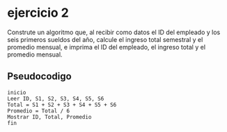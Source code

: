 # ejercicio 2

Construte un algoritmo que, al recibir como datos el ID del empleado y los seis primeros sueldos del año, calcule el ingreso total semestral y el promedio mensual, e imprima el ID del empleado, el ingreso total y el promedio mensual.

## Pseudocodigo

```
inicio
Leer ID, S1, S2, S3, S4, S5, S6
Total = S1 + S2 + S3 + S4 + S5 + S6
Promedio = Total / 6
Mostrar ID, Total, Promedio
fin
```